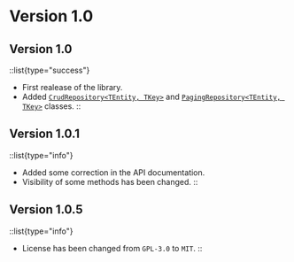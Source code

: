 # Version 1.0


## Version 1.0

::list{type="success"}
 - First realease of the library.
 - Added [`CrudRepository<TEntity, TKey>`](../2.api/1.repositories/1.crud-repository.md) and [`PagingRepository<TEntity, TKey>`](../2.api/1.repositories/2.paging-repository.md) classes.
::


## Version 1.0.1

::list{type="info"}
- Added some correction in the API documentation.
- Visibility of some methods has been changed.
::


## Version 1.0.5

::list{type="info"}
- License has been changed from `GPL-3.0` to `MIT`.
::